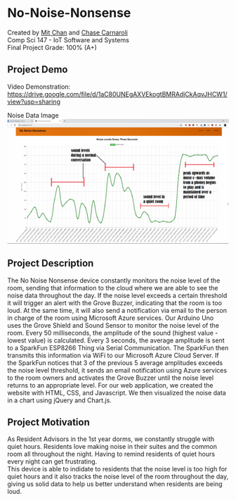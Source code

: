 # No-Noise-Nonsense

Created by [Mit Chan](https://github.com/leminchan) and [Chase Carnaroli](https://github.com/ChaseC99)  
Comp Sci 147 - IoT Software and Systems  
Final Project Grade: 100% (A+)

## Project Demo
Video Demonstration:
https://drive.google.com/file/d/1aC80UNEgAXVEkogtBMRAdjCkAqvJHCW1/view?usp=sharing  

Noise Data Image  
![Noise Data Image](https://github.com/leminchan/No-Noise-Nonsense/blob/master/noise_data_example.png?raw=true)

## Project Description
The No Noise Nonsense device constantly monitors the noise level of the room, 
sending that information to the cloud where we are able to see the noise data throughout the day. 
If the noise level exceeds a certain threshold it will trigger an alert with the Grove Buzzer, 
indicating that the room is too loud. 
At the same time, it will also send a notification via email to the person in charge of the room using Microsoft Azure services.
Our Arduino Uno uses the Grove Shield and Sound Sensor to monitor the noise level of the room.
Every 50 milliseconds, the amplitude of the sound (highest value - lowest value) is calculated. 
Every 3 seconds, the average amplitude is sent to a SparkFun ESP8266 Thing via Serial Communication. 
The SparkFun then transmits this information via WiFi to our Microsoft Azure Cloud Server. 
If the SparkFun notices that 3 of the previous 5 average amplitudes exceeds the noise level threshold, 
it sends an email notification using Azure services to the room owners and activates the Grove Buzzer until the noise level returns to an appropriate level. 
For our web application, we created the website with HTML, CSS, and Javascript. 
We then visualized the noise data in a chart using jQuery and Chart.js.


## Project Motivation
As Resident Advisors in the 1st year dorms, we constantly struggle with quiet hours. 
Residents love making noise in their suites and the common room all throughout the night. 
Having to remind residents of quiet hours every night can get frustrating.  
This device is able to indidate to residents that the noise level is too high for quiet hours and it also tracks the noise level of the room throughout the day, 
giving us solid data to help us better understand when residents are being loud.
